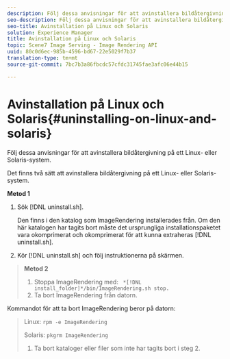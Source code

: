 ```yaml
---
description: Följ dessa anvisningar för att avinstallera bildåtergivning på ett Linux- eller Solaris-system.
seo-description: Följ dessa anvisningar för att avinstallera bildåtergivning på ett Linux- eller Solaris-system.
seo-title: Avinstallation på Linux och Solaris
solution: Experience Manager
title: Avinstallation på Linux och Solaris
topic: Scene7 Image Serving - Image Rendering API
uuid: 80c0d6ec-985b-4596-bd67-22e5029f7b37
translation-type: tm+mt
source-git-commit: 7bc7b3a86fbcdc57cfdc31745fae3afc06e44b15

---
```



# Avinstallation på Linux och Solaris{#uninstalling-on-linux-and-solaris}

Följ dessa anvisningar för att avinstallera bildåtergivning på ett Linux- eller Solaris-system.

Det finns två sätt att avinstallera bildåtergivning på ett Linux- eller Solaris-system.

**Metod 1**

1. Sök [!DNL uninstall.sh].

   Den finns i den katalog som ImageRendering installerades från. Om den här katalogen har tagits bort måste det ursprungliga installationspaketet vara okomprimerat och okomprimerat för att kunna extraheras [!DNL uninstall.sh].
1. Kör [!DNL uninstall.sh] och följ instruktionerna på skärmen.
>**Metod 2**
>
>1. Stoppa ImageRendering med: ` *[!DNL install_folder]*/bin/ImageRendering.sh stop.`
>1. Ta bort ImageRendering från datorn.
>
>   
Kommandot för att ta bort ImageRendering beror på datorn:
>
>   Linux: `rpm -e ImageRendering`
>
>   Solaris: `pkgrm ImageRendering`
>
>1. Ta bort kataloger eller filer som inte har tagits bort i steg 2.
>



